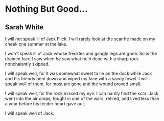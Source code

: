 # Nothing But Good...
## Sarah White
I will not speak ill of Jack Flick.
I will rarely look
at the scar he made on my cheek
one summer at the lake.

I won't speak ill of Jack whose freckles
and gangly legs are gone.
So is the drained face I saw when _he_ saw
what he'd done with a sharp rock
nonchalantly skipped.

I will speak well, for it was somewhat
sweet to lie on the dock while Jack
and his friends bent down
and wiped my face with a sandy towel.
I will speak well of them,
for most are gone
and the wound proved small.

I will speak well, for the rock
missed my eye. I can hardly find
the scar. Jack went into the air
corps, fought in one of the wars,
retired, and lived less than a year
before his tender heart gave out.

I will speak well of Jack.